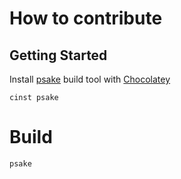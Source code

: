 # How to contribute


## Getting Started


Install [psake]() build tool with [Chocolatey](http://chocolatey.org)

    cinst psake


# Build

    psake

